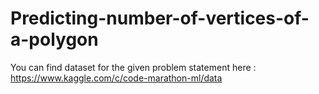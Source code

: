 # Predicting-number-of-vertices-of-a-polygon
You can find dataset for the given problem statement here : https://www.kaggle.com/c/code-marathon-ml/data
